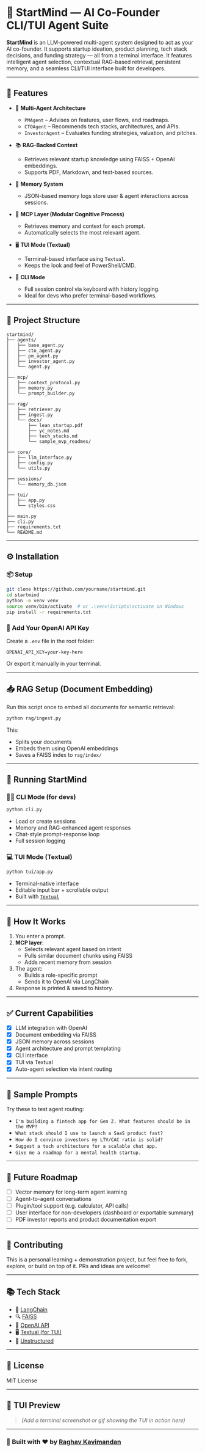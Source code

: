 
# 🚀 StartMind — AI Co-Founder CLI/TUI Agent Suite

**StartMind** is an LLM-powered multi-agent system designed to act as your AI co-founder. It supports startup ideation, product planning, tech stack decisions, and funding strategy — all from a terminal interface. It features intelligent agent selection, contextual RAG-based retrieval, persistent memory, and a seamless CLI/TUI interface built for developers.

---

## 🌟 Features

- 🧠 **Multi-Agent Architecture**
  - `PMAgent` – Advises on features, user flows, and roadmaps.
  - `CTOAgent` – Recommends tech stacks, architectures, and APIs.
  - `InvestorAgent` – Evaluates funding strategies, valuation, and pitches.

- 📚 **RAG-Backed Context**
  - Retrieves relevant startup knowledge using FAISS + OpenAI embeddings.
  - Supports PDF, Markdown, and text-based sources.

- 🧠 **Memory System**
  - JSON-based memory logs store user & agent interactions across sessions.

- 🔄 **MCP Layer (Modular Cognitive Process)**
  - Retrieves memory and context for each prompt.
  - Automatically selects the most relevant agent.

- 🖥 **TUI Mode (Textual)**
  - Terminal-based interface using `Textual`.
  - Keeps the look and feel of PowerShell/CMD.

- 🧪 **CLI Mode**
  - Full session control via keyboard with history logging.
  - Ideal for devs who prefer terminal-based workflows.

---

## 📁 Project Structure

```
startmind/
├── agents/
│   ├── base_agent.py
│   ├── cto_agent.py
│   ├── pm_agent.py
│   ├── investor_agent.py
│   └── agent.py
│
├── mcp/
│   ├── context_protocol.py
│   ├── memory.py
│   └── prompt_builder.py
│
├── rag/
│   ├── retriever.py
│   ├── ingest.py
│   └── docs/
│       ├── lean_startup.pdf
│       ├── yc_notes.md
│       ├── tech_stacks.md
│       └── sample_mvp_readmes/
│
├── core/
│   ├── llm_interface.py
│   ├── config.py
│   └── utils.py
│
├── sessions/
│   └── memory_db.json
│
├── tui/
│   ├── app.py
│   └── styles.css
│
├── main.py
├── cli.py
├── requirements.txt
└── README.md
```

---

## ⚙️ Installation

### 📦 Setup

```bash
git clone https://github.com/yourname/startmind.git
cd startmind
python -m venv venv
source venv/bin/activate  # or .\venv\Scripts\activate on Windows
pip install -r requirements.txt
```

### 🔑 Add Your OpenAI API Key

Create a `.env` file in the root folder:

```
OPENAI_API_KEY=your-key-here
```

Or export it manually in your terminal.

---

## 📥 RAG Setup (Document Embedding)

Run this script once to embed all documents for semantic retrieval:

```bash
python rag/ingest.py
```

This:
- Splits your documents
- Embeds them using OpenAI embeddings
- Saves a FAISS index to `rag/index/`

---

## 🚀 Running StartMind

### 🧑‍💻 CLI Mode (for devs)

```bash
python cli.py
```

- Load or create sessions
- Memory and RAG-enhanced agent responses
- Chat-style prompt-response loop
- Full session logging

### 💻 TUI Mode (Textual)

```bash
python tui/app.py
```

- Terminal-native interface
- Editable input bar + scrollable output
- Built with [`Textual`](https://textual.textualize.io/)

---

## 🧠 How It Works

1. You enter a prompt.
2. **MCP layer**:
   - Selects relevant agent based on intent
   - Pulls similar document chunks using FAISS
   - Adds recent memory from session
3. The agent:
   - Builds a role-specific prompt
   - Sends it to OpenAI via LangChain
4. Response is printed & saved to history.

---

## ✅ Current Capabilities

- [x] LLM integration with OpenAI
- [x] Document embedding via FAISS
- [x] JSON memory across sessions
- [x] Agent architecture and prompt templating
- [x] CLI interface
- [x] TUI via Textual
- [x] Auto-agent selection via intent routing

---

## 🧪 Sample Prompts

Try these to test agent routing:

- `I'm building a fintech app for Gen Z. What features should be in the MVP?`
- `What stack should I use to launch a SaaS product fast?`
- `How do I convince investors my LTV/CAC ratio is solid?`
- `Suggest a tech architecture for a scalable chat app.`
- `Give me a roadmap for a mental health startup.`

---

## 🔮 Future Roadmap

- [ ] Vector memory for long-term agent learning
- [ ] Agent-to-agent conversations
- [ ] Plugin/tool support (e.g. calculator, API calls)
- [ ] User interface for non-developers (dashboard or exportable summary)
- [ ] PDF investor reports and product documentation export

---

## 🤝 Contributing

This is a personal learning + demonstration project, but feel free to fork, explore, or build on top of it. PRs and ideas are welcome!

---

## 📚 Tech Stack

- 🧠 [LangChain](https://github.com/langchain-ai/langchain)
- 🔍 [FAISS](https://github.com/facebookresearch/faiss)
- 💬 [OpenAI API](https://platform.openai.com/)
- 🖥 [Textual (for TUI)](https://textual.textualize.io/)
- 📖 [Unstructured](https://github.com/Unstructured-IO/unstructured)

---

## 📜 License

MIT License

---

## 📸 TUI Preview

> _(Add a terminal screenshot or gif showing the TUI in action here)_

---

### 🚀 Built with ❤️ by [Raghav Kavimandan](https://github.com/yourgithubusername)
